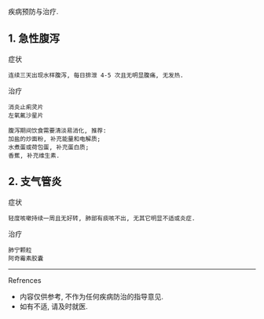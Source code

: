 疾病预防与治疗.

## 1. 急性腹泻

症状

```
连续三天出现水样腹泻, 每日排泄 4-5 次且无明显腹痛, 无发热.
```

治疗

```
消炎止痢灵片
左氧氟沙星片

腹泻期间饮食需要清淡易消化, 推荐:
加盐的炒面粉, 补充能量和电解质;
水煮蛋或荷包蛋, 补充蛋白质;
香蕉, 补充维生素.
```

## 2. 支气管炎

症状

```
轻度咳嗽持续一周且无好转, 肺部有痰咳不出, 无其它明显不适或炎症.
```

治疗

```
肺宁颗粒
阿奇霉素胶囊
```

---

Refrences

- 内容仅供参考, 不作为任何疾病防治的指导意见.
- 如有不适, 请及时就医.

